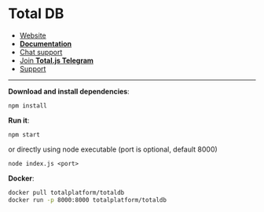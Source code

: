 # Total DB

- [Website](https://www.totaljs.com/totaldb/)
- [__Documentation__](https://docs.totaljs.com/totaldb/)
- [Chat support](https://platform.totaljs.com/?open=messenger)
- [Join __Total.js Telegram__](https://t.me/totalplatform)
- [Support](https://www.totaljs.com/support/)

---


__Download and install dependencies__:

```
npm install
```

__Run it__:

```
npm start
```

or directly using node executable (port is optional, default 8000)

```
node index.js <port>
```
__Docker__:

```bash
docker pull totalplatform/totaldb
docker run -p 8000:8000 totalplatform/totaldb
````

